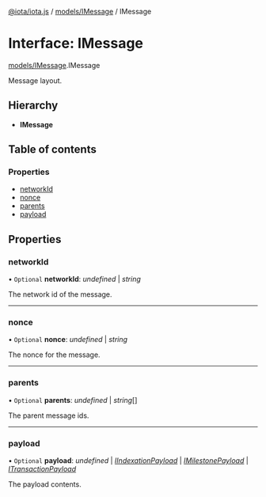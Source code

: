[@iota/iota.js](../../README.md) / [models/IMessage](../../modules/models_imessage.md) / IMessage

# Interface: IMessage

[models/IMessage](../../modules/models_imessage.md).IMessage

Message layout.

## Hierarchy

* **IMessage**

## Table of contents

### Properties

- [networkId](imessage.imessage.md#networkid)
- [nonce](imessage.imessage.md#nonce)
- [parents](imessage.imessage.md#parents)
- [payload](imessage.imessage.md#payload)

## Properties

### networkId

• `Optional` **networkId**: *undefined* \| *string*

The network id of the message.

___

### nonce

• `Optional` **nonce**: *undefined* \| *string*

The nonce for the message.

___

### parents

• `Optional` **parents**: *undefined* \| *string*[]

The parent message ids.

___

### payload

• `Optional` **payload**: *undefined* \| [*IIndexationPayload*](iindexationpayload.iindexationpayload.md) \| [*IMilestonePayload*](imilestonepayload.imilestonepayload.md) \| [*ITransactionPayload*](itransactionpayload.itransactionpayload.md)

The payload contents.
